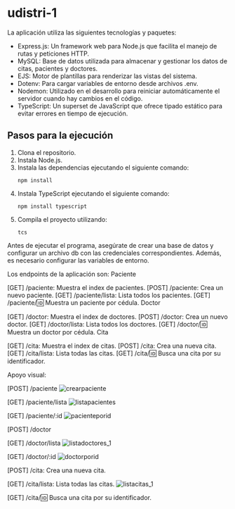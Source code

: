 # udistri-1

La aplicación utiliza las siguientes tecnologías y paquetes:

- Express.js: Un framework web para Node.js que facilita el manejo de rutas y peticiones HTTP.
- MySQL: Base de datos utilizada para almacenar y gestionar los datos de citas, pacientes y doctores.
- EJS: Motor de plantillas para renderizar las vistas del sistema.
- Dotenv: Para cargar variables de entorno desde archivos .env.
- Nodemon: Utilizado en el desarrollo para reiniciar automáticamente el servidor cuando hay cambios en el código.
- TypeScript: Un superset de JavaScript que ofrece tipado estático para evitar errores en tiempo de ejecución.

## Pasos para la ejecución

1. Clona el repositorio.
2. Instala Node.js.
3. Instala las dependencias ejecutando el siguiente comando:
   ```
   npm install
   ```
4. Instala TypeScript ejecutando el siguiente comando:
   ```
   npm install typescript
   ```
5. Compila el proyecto utilizando:
   ```
   tcs
   ```

Antes de ejecutar el programa, asegúrate de crear una base de datos y configurar un archivo db con las credenciales correspondientes. Además, es necesario configurar las variables de entorno.


Los endpoints de la aplicación son:
Paciente

[GET] /paciente: Muestra el index de pacientes.
[POST] /paciente: Crea un nuevo paciente.
[GET] /paciente/lista: Lista todos los pacientes.
[GET] /paciente/:id: Muestra un paciente por cédula.
Doctor

[GET] /doctor: Muestra el index de doctores.
[POST] /doctor: Crea un nuevo doctor.
[GET] /doctor/lista: Lista todos los doctores.
[GET] /doctor/:id: Muestra un doctor por cédula.
Cita

[GET] /cita: Muestra el index de citas.
[POST] /cita: Crea una nueva cita.
[GET] /cita/lista: Lista todas las citas.
[GET] /cita/:id: Busca una cita por su identificador.


Apoyo visual:

[POST] /paciente
![crearpaciente](https://github.com/OliDroid/udistri-1/assets/113155421/47f178b2-5a36-4863-b572-77942c7acea9)

[GET] /paciente/lista
![listapacientes](https://github.com/OliDroid/udistri-1/assets/113155421/cffbd2cd-6472-4d62-a6ae-e9bf1e097e4f)


[GET] /paciente/:id
![pacienteporid](https://github.com/OliDroid/udistri-1/assets/113155421/8e6ba28e-29fe-4551-b609-4d0d5637f815)

[POST] /doctor

[GET] /doctor/lista
![listadoctores_1](https://github.com/OliDroid/udistri-1/assets/113155421/faea1865-c467-4625-bce0-1d075a239a63)

[GET] /doctor/:id
![doctorporid](https://github.com/OliDroid/udistri-1/assets/113155421/00fb2126-bfb3-4df9-bde5-9937e4646bf3)

[POST] /cita: Crea una nueva cita.

[GET] /cita/lista: Lista todas las citas.
![listacitas_1](https://github.com/OliDroid/udistri-1/assets/113155421/b92e2151-2f74-4d43-81c9-4bc6cf848261)

[GET] /cita/:id: Busca una cita por su identificador.
